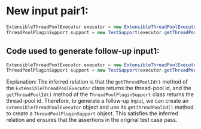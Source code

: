 # New input pair1:
```java
ExtensibleThreadPoolExecutor executor = new ExtensibleThreadPoolExecutor("test", manager, 5, 5, 1000L, TimeUnit.MILLISECONDS, new ArrayBlockingQueue<>(1), Thread::new, new ThreadPoolExecutor.AbortPolicy());
ThreadPoolPluginSupport support = new TestSupport(executor.getThreadPoolId(), executor, manager);
```
## Code used to generate follow-up input1:
```java
ExtensibleThreadPoolExecutor executor = new ExtensibleThreadPoolExecutor("test", manager, 5, 5, 1000L, TimeUnit.MILLISECONDS, new ArrayBlockingQueue<>(1), Thread::new, new ThreadPoolExecutor.AbortPolicy());
ThreadPoolPluginSupport support = new TestSupport(executor.getThreadPoolId(), executor, manager);
```
Explanation: The inferred relation is that the `getThreadPoolId()` method of the `ExtensibleThreadPoolExecutor` class returns the thread-pool id, and the `getThreadPoolId()` method of the `ThreadPoolPluginSupport` class returns the thread-pool id. Therefore, to generate a follow-up input, we can create an `ExtensibleThreadPoolExecutor` object and use its `getThreadPoolId()` method to create a `ThreadPoolPluginSupport` object. This satisfies the inferred relation and ensures that the assertions in the original test case pass.
